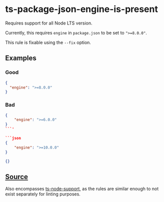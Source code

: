 # ts-package-json-engine-is-present

Requires support for all Node LTS version.

Currently, this requires `engine` in `package.json` to be set to `">=8.0.0"`.

This rule is fixable using the `--fix` option.

## Examples

### Good

```json
{
  "engine": ">=8.0.0"
}
```

### Bad

````json
{
    "engine": ">=6.0.0"
}
```'

```json
{
    "engine": ">=10.0.0"
}
````

```json
{}
```

## [Source](https://azure.github.io/azure-sdk/typescript_implementation.html#ts-package-json-engine-is-present)

Also encompasses [ts-node-support](https://azure.github.io/azure-sdk/typescript_design.html#ts-node-support), as the rules are similar enough to not exist separately for linting purposes.
